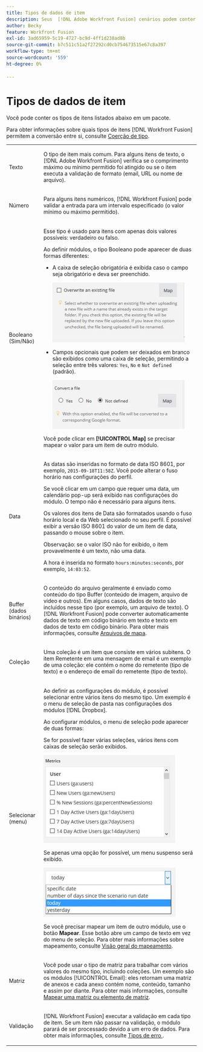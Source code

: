 ```yaml
---
title: Tipos de dados de item
description: Seus  [!DNL Adobe Workfront Fusion] cenários podem conter os tipos de itens listados abaixo em um pacote.
author: Becky
feature: Workfront Fusion
exl-id: 3ad65959-5c19-4727-bc9d-4ff1d238ad8b
source-git-commit: b7c511c51a2f27292cd0cb754673515e67c8a397
workflow-type: tm+mt
source-wordcount: '559'
ht-degree: 0%

---
```


# Tipos de dados de item

Você pode conter os tipos de itens listados abaixo em um pacote.

Para obter informações sobre quais tipos de itens [!DNL Workfront Fusion] permitem a conversão entre si, consulte [Coerção de tipo](/help/workfront-fusion/references/mapping-panel/data-types/type-coercion.md).

<table style="table-layout:auto">
 <col> 
 <col> 
 <tbody> 
  <tr> 
   <td role="rowheader"> <p>Texto</p> </td> 
   <td> <p>O tipo de item mais comum. Para alguns itens de texto, o [!DNL Adobe Workfront Fusion] verifica se o comprimento máximo ou mínimo permitido foi atingido ou se o item executa a validação de formato (email, URL ou nome de arquivo).</p> </td> 
  </tr> 
  <tr> 
   <td role="rowheader"> <p>Número</p> </td> 
   <td> <p>Para alguns itens numéricos, [!DNL Workfront Fusion] pode validar a entrada para um intervalo especificado (o valor mínimo ou máximo permitido).</p> </td> 
  </tr> 
  <tr> 
   <td role="rowheader"> <p>Booleano (Sim/Não)</p> </td> 
   <td> <p>Esse tipo é usado para itens com apenas dois valores possíveis: verdadeiro ou falso. </p> <p>Ao definir módulos, o tipo Booleano pode aparecer de duas formas diferentes:</p> 
    <ul> 
     <li> <p>A caixa de seleção obrigatória é exibida caso o campo seja obrigatório e deva ser preenchido.</p> <p> <img src="assets/boolean-checkbox-350x158.jpg" style="width: 350;height: 158;"> </p> </li> 
     <li> <p>Campos opcionais que podem ser deixados em branco são exibidos como uma caixa de seleção, permitindo a seleção entre três valores: <code>Yes</code>, <code>No</code> e <code>Not defined</code> (padrão).</p> <p> <img src="assets/boolean-convert-file-350x129.jpg" style="width: 350;height: 129;"> </p> </li> 
    </ul> <p>Você pode clicar em <strong>[!UICONTROL Map]</strong> se precisar mapear o valor para um item de outro módulo.</p> </td> 
  </tr> 
  <tr> 
   <td role="rowheader"> <p>Data</p> </td> 
   <td> <p>As datas são inseridas no formato de data ISO 8601, por exemplo, <code>2015-09-18T11:58Z</code>. Você pode alterar o fuso horário nas configurações do perfil. </p> <p>Se você clicar em um campo que requer uma data, um calendário pop-up será exibido nas configurações do módulo. O tempo não é necessário para alguns itens.</p> <p>Os valores dos itens de Data são formatados usando o fuso horário local e da Web selecionado no seu perfil. É possível exibir a versão ISO 8601 do valor de um item de data, passando o mouse sobre o item.</p> <p>Observação: se o valor ISO não for exibido, o item provavelmente é um texto, não uma data.</p> <p>A hora é inserida no formato <code>hours:minutes:seconds</code>, por exemplo, <code>14:03:52</code>.</p> </td> 
  </tr> 
  <tr> 
   <td role="rowheader"> <p>Buffer (dados binários)</p> </td> 
   <td> <p>O conteúdo do arquivo geralmente é enviado como conteúdo do tipo Buffer (conteúdo de imagem, arquivo de vídeo e outros). Em alguns casos, dados de texto são incluídos nesse tipo (por exemplo, um arquivo de texto). O [!DNL Workfront Fusion] pode converter automaticamente dados de texto em código binário em texto e texto em dados de texto em código binário. Para obter mais informações, consulte <a href="/help/workfront-fusion/create-scenarios/map-data/map-files.md" class="MCXref xref">Arquivos de mapa</a>.</p> </td> 
  </tr> 
  <tr> 
   <td role="rowheader"> <p>Coleção</p> </td> 
   <td> <p>Uma coleção é um item que consiste em vários subitens. O item Remetente em uma mensagem de email é um exemplo de uma coleção: ele contém o nome do remetente (tipo de texto) e o endereço de email do remetente (tipo de texto).</p> </td> 
  </tr> 
  <tr> 
   <td role="rowheader"> <p>Selecionar (menu)</p> </td> 
   <td> <p>Ao definir as configurações do módulo, é possível selecionar entre vários itens do mesmo tipo. Um exemplo é o menu de seleção de pasta nas configurações dos módulos [!DNL Dropbox]. </p> <p>Ao configurar módulos, o menu de seleção pode aparecer de duas formas:</p> <p> <p>Se for possível fazer várias seleções, vários itens com caixas de seleção serão exibidos.</p> <p> <img src="assets/image-kb-type-list-multi-350x232.jpg" style="width: 350;height: 232;"> </p> </p> <p>Se apenas uma opção for possível, um menu suspenso será exibido.</p> <p> <img src="assets/select-menu-dropdown-350x130.jpg" style="width: 350;height: 130;"> </p> <p>Se você precisar mapear um item de outro módulo, use o botão <strong>Mapear</strong>. Esse botão abre um campo de texto em vez do menu de seleção. Para obter mais informações sobre mapeamento, consulte <a href="/help/workfront-fusion/get-started-with-fusion/understand-fusion/mapping-overview.md" class="MCXref xref">Visão geral do mapeamento</a>.</p> </td> 
  </tr> 
  <tr> 
   <td role="rowheader"> <p>Matriz</p> </td> 
   <td> <p>Você pode usar o tipo de matriz para trabalhar com vários valores do mesmo tipo, incluindo coleções. Um exemplo são os módulos [!UICONTROL Email]: eles retornam uma matriz de anexos e cada anexo contém nome, conteúdo, tamanho e assim por diante. Para obter mais informações, consulte <a href="/help/workfront-fusion/create-scenarios/map-data/map-an-array.md" class="MCXref xref">Mapear uma matriz ou elemento de matriz</a>.</p> </td> 
  </tr> 
  <tr> 
   <td role="rowheader"> <p>Validação</p> </td> 
   <td> <p>[!DNL Workfront Fusion] executar a validação em cada tipo de item. Se um item não passar na validação, o módulo parará de ser processado devido a um erro de dados. Para obter mais informações, consulte <a href="/help/workfront-fusion/references/errors/error-processing.md" class="MCXref xref">Tipos de erro </a>. </p> </td> 
  </tr> 
 </tbody> 
</table>
